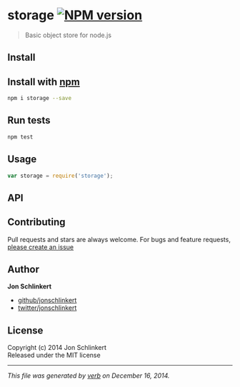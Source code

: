 # storage [![NPM version](https://badge.fury.io/js/storage.svg)](http://badge.fury.io/js/storage)

> Basic object store for node.js

## Install
## Install with [npm](npmjs.org)

```bash
npm i storage --save
```

## Run tests

```bash
npm test
```

## Usage

```js
var storage = require('storage');
```

## API


## Contributing
Pull requests and stars are always welcome. For bugs and feature requests, [please create an issue](https://github.com/jonschlinkert/storage/issues)

## Author

**Jon Schlinkert**
 
+ [github/jonschlinkert](https://github.com/jonschlinkert)
+ [twitter/jonschlinkert](http://twitter.com/jonschlinkert) 

## License
Copyright (c) 2014 Jon Schlinkert  
Released under the MIT license

***

_This file was generated by [verb](https://github.com/assemble/verb) on December 16, 2014._